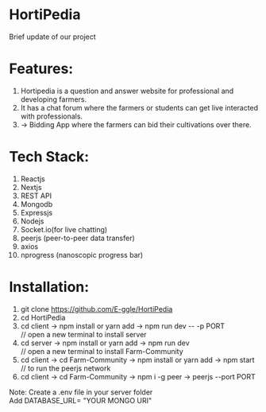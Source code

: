 # HortiPedia
Brief update of our project

# Features:
1. Hortipedia is a question and answer website for professional and developing farmers.
2. It has a chat forum where the farmers or students can get live interacted with professionals.
3. -> Bidding App where the farmers can bid their cultivations over there.

# Tech Stack:
1. Reactjs
2. Nextjs
3. REST API
4. Mongodb
5. Expressjs
6. Nodejs
7. Socket.io(for live chatting)
8. peerjs (peer-to-peer data transfer)
9. axios
10. nprogress (nanoscopic progress bar)

# Installation:
1.  git clone https://github.com/E-ggle/HortiPedia
2.  cd HortiPedia
3.  cd client -> npm install or yarn add -> npm run dev -- -p PORT <br/>
    // open a new terminal to install server
4.  cd server -> npm install or yarn add -> npm run dev <br/>
    // open a new terminal to install Farm-Community
5.  cd client -> cd Farm-Community -> npm install or yarn add -> npm start <br/>
    // to run the peerjs network
6.  cd client -> cd Farm-Community -> npm i -g peer -> peerjs --port PORT

Note: Create a .env file in your server folder <br/>
         Add DATABASE_URL= "YOUR MONGO URI"
